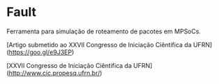 # Fault
Ferramenta para simulação de roteamento de pacotes em MPSoCs.

[Artigo submetido ao XXVII Congresso de Iniciação Ciêntifica da UFRN] (https://goo.gl/e9J3EP)

[XXVII Congresso de Iniciação Ciêntifica da UFRN] (http://www.cic.propesq.ufrn.br/)
